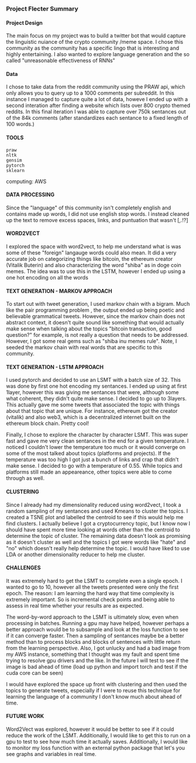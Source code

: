 ### Project Flecter Summary

#### Project Design

The main focus on my project was to build a twitter bot that would capture the linguistic nuiance of the crypto community /meme space.
I chose this community as the community has a specific lingo that is interesting and highly entertaining. I also wanted to explore language generation
and the so called "unreasonable effectiveness of RNNs"

#### Data

I chose to take data from the reddit community using the PRAW api, which only allows you to query up to a 1000 comments per subreddit. In this instance I managed
to capture quite a lot of data, howeve I ended up with a second interation after finding a website which lists over 800 crypto themed reddits. In this final 
iteration I was able to capture over 750k sentances out of the 84k comments (after standardizes each sentance to a fixed length of 100 words.)

#### TOOLS

```python3
praw
nltk 
gensim
pytorch
sklearn
```

computing: AWS

#### DATA PROCESSING
Since the "language" of this community isn't completely english and contains made up words, I did not use english stop words. I instead cleaned up
the text to remove excess spaces, links, and puntuation that wasn't [,.!?]

#### WORD2VECT
I explored the space with word2vect, to help me understand what is was some of these "foreign" langauge words could also mean. It did a very 
accurate job on categorizing things like bitcoin, the ethereum creator (Vitalik Buterin) and also characterizing the word "shiba" as in doge coin
memes. The idea was to use this in the LSTM, however I ended up using a one hot encoding on all the words

#### TEXT GENERATION - MARKOV APPROACH
To start out with tweet generation, I used markov chain with a bigram. Much like the pair programming problem , the output ended up being
poetic and believable grammatical tweets. However, since the markov chain does not abstract context, it doesn't quite sound like something
that would actually make sense when talking about the topics "bitcoin transaction, good question?" for example, is not really a question 
that needs to be addressed. However, I got some real gems such as "shiba inu memes rule". Note, I seeded the markov chain with real
words that are specific to this community. 

#### TEXT GENERATION - LSTM APPROACH
I used pytorch and decided to use an LSMT with a batch size of 32. This was done by first one hot encoding my sentances.
I ended up using at first 1layer, however this was giving me sentances that were, although some what coherent, they didn't quite make
sense. I decided to go up to 3layers. This actually gave me some tweets that associated the topic with things about that topic
that are unique. For instance, ethereum got the creator (vitalik) and also web3, which is a decentralized internet built on the ethereum 
block chain. Pretty cool!

Finally, I chose to explore the character by character LSMT. This was super fast and gave me very clean sentances in the end for a given temperature.
I noticed I couldn't lower the temperature too much or it would converge on some of the most talked about topics (platforms and projects).
If the temperature was too high I got just a bunch of links and crap that didn't make sense. I decided to go with a temperature of 0.55. While topics
and platforms still made an appeareance, other topics were able to come through as well. 
  

#### CLUSTERING 
Since I already had my dimensionality reduced using word2vect, I took a random sampling of my sentances and used Kmeans to cluster the topics.
I created a TSNE plot and labelled the centroid to see if this would help me find clusters. I actually believe I got a cryptocurrency topic,
but I know now I should have spent more time looking at words other than the centroid to determine the topic of cluster. The remaining data doesn't
look as promising as it doesn't cluster as well and the topics I got were words like "hate" and "no" which doesn't really help determine the topic.
I would have liked to use LDA or another dimensionality reducer to help me cluster. 

#### CHALLENGES
It was extremely hard to get the LSMT to complete even a single epoch. I wanted to go to 10, however all the tweets presented were only the
first epoch.
The reason:
I am learning the hard way that time complexity is extremely important. So is incremental check points and being able to assess in real time
whether your results are as expected. 

The word-by-word approach to the LSMT is ultimately slow, even when processing in batches. Running a gpu may have helped, however 
perhaps a better approach would be to subsample and look at the loss function to see if it can converge faster. Then a sampling of sentances
maybe be a better method than to process blocks and blocks of sentences with little return from the learning perspective. 
Also, I got unlucky and had a bad image from my AWS instance, something that I thought was my fault and spent time trying to resolve
gpu drivers and the like. In the future I will test to see if the image is bad ahead of time (load up python and import torch and test if
the cuda core can be seen)

I would have explored the space up front with clustering and then used the topics to generate tweets, 
especially if I were to reuse this technique for learning the language of a community I don't know much about ahead of time. 

#### FUTURE WORK
Word2Vect was explored, however it would be better to see if it could reduce the work of the LSMT. Additionally, I would like 
to get this to run on a gpu to test to see how much time it actually saves. Additionally, I would like to monitor my loss function
with an external python package that let's you see graphs and variables in real time.

